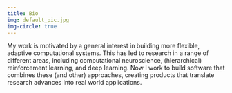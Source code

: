 ```yaml
---
title: Bio
img: default_pic.jpg
img-circle: true
---
```


My work is motivated by a general interest in building more flexible, 
adaptive computational systems. This has led to research in a range of 
different areas, including computational neuroscience, (hierarchical) 
reinforcement learning, and deep learning. Now I work to build software
that combines these (and other) approaches, creating products that
translate research advances into real world applications.
